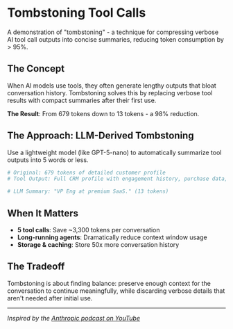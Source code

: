 # Tombstoning Tool Calls

A demonstration of "tombstoning" - a technique for compressing verbose AI tool call outputs into concise summaries, reducing token consumption by > 95%.

## The Concept

When AI models use tools, they often generate lengthy outputs that bloat conversation history. Tombstoning solves this by replacing verbose tool results with compact summaries after their first use.

**The Result**: From 679 tokens down to 13 tokens - a 98% reduction.

## The Approach: LLM-Derived Tombstoning

Use a lightweight model (like GPT-5-nano) to automatically summarize tool outputs into 5 words or less.

```python
# Original: 679 tokens of detailed customer profile
# Tool Output: Full CRM profile with engagement history, purchase data, support metrics...

# LLM Summary: "VP Eng at premium SaaS." (13 tokens)
```

## When It Matters

- **5 tool calls**: Save ~3,300 tokens per conversation
- **Long-running agents**: Dramatically reduce context window usage
- **Storage & caching**: Store 50x more conversation history

## The Tradeoff

Tombstoning is about finding balance: preserve enough context for the conversation to continue meaningfully, while discarding verbose details that aren't needed after initial use.

---

*Inspired by the [Anthropic podcast on YouTube](https://www.youtube.com/watch?v=XuvKFsktX0Q)*
